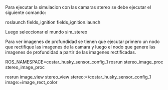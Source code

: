 Para ejecutar la simulacion con las camaras stereo se debe ejecutar el siguiente comando:

roslaunch fields_ignition fields_ignition.launch

Luego seleccionar el mundo sim_stereo

Para ver imagenes de profundidad se tienen que ejecutar primero un nodo que rectifique las imagenes de la camara y luego el nodo que genere las imagenes de profundidad a partir de las imagenes rectificadas.

ROS_NAMESPACE=costar_husky_sensor_config_1 rosrun stereo_image_proc stereo_image_proc

rosrun image_view stereo_view stereo:=/costar_husky_sensor_config_1 image:=image_rect_color